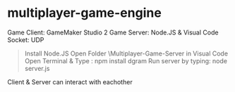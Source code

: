 # multiplayer-game-engine
Game Client:  GameMaker Studio 2
Game Server:  Node.JS & Visual Code
Socket:       UDP

>Install Node.JS 
>Open Folder \Multiplayer-Game-Server in Visual Code
>Open Terminal & Type : npm install dgram
>Run server by typing: node server.js

Client & Server can interact with eachother
